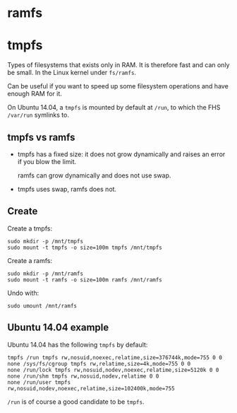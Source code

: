 # ramfs

# tmpfs

Types of filesystems that exists only in RAM. It is therefore fast and can only be small. In the Linux kernel under `fs/ramfs`.

Can be useful if you want to speed up some filesystem operations and have enough RAM for it.

On Ubuntu 14.04, a `tmpfs` is mounted by default at `/run`, to which the FHS `/var/run` symlinks to.

## tmpfs vs ramfs

-   tmpfs has a fixed size: it does not grow dynamically and raises an error if you blow the limit.

    ramfs can grow dynamically and does not use swap.

-   tmpfs uses swap, ramfs does not.

## Create

Create a tmpfs:

    sudo mkdir -p /mnt/tmpfs
    sudo mount -t tmpfs -o size=100m tmpfs /mnt/tmpfs

Create a ramfs:

    sudo mkdir -p /mnt/ramfs
    sudo mount -t ramfs -o size=100m ramfs /mnt/ramfs

Undo with:

    sudo umount /mnt/ramfs

## Ubuntu 14.04 example

Ubuntu 14.04 has the following `tmpfs` by default:

    tmpfs /run tmpfs rw,nosuid,noexec,relatime,size=376744k,mode=755 0 0
    none /sys/fs/cgroup tmpfs rw,relatime,size=4k,mode=755 0 0
    none /run/lock tmpfs rw,nosuid,nodev,noexec,relatime,size=5120k 0 0
    none /run/shm tmpfs rw,nosuid,nodev,relatime 0 0
    none /run/user tmpfs rw,nosuid,nodev,noexec,relatime,size=102400k,mode=755 

`/run` is of course a good candidate to be `tmpfs`.
